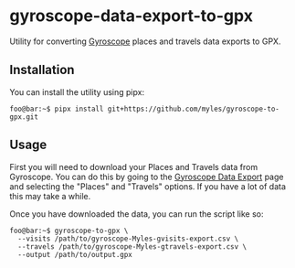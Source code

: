 # gyroscope-data-export-to-gpx

Utility for converting [Gyroscope](https://gyrosco.pe) places and travels data
exports to GPX.

## Installation

You can install the utility using pipx:

```commandline
foo@bar:~$ pipx install git+https://github.com/myles/gyroscope-to-gpx.git
```

## Usage

First you will need to download your Places and Travels data from Gyroscope. You
can do this by going to the [Gyroscope Data Export](https://gyrosco.pe/export)
page and selecting the "Places" and "Travels" options. If you have a lot of data
this may take a while.

Once you have downloaded the data, you can run the script like so:

```commandline
foo@bar:~$ gyroscope-to-gpx \
  --visits /path/to/gyroscope-Myles-gvisits-export.csv \
  --travels /path/to/gyroscope-Myles-gtravels-export.csv \
  --output /path/to/output.gpx
```

